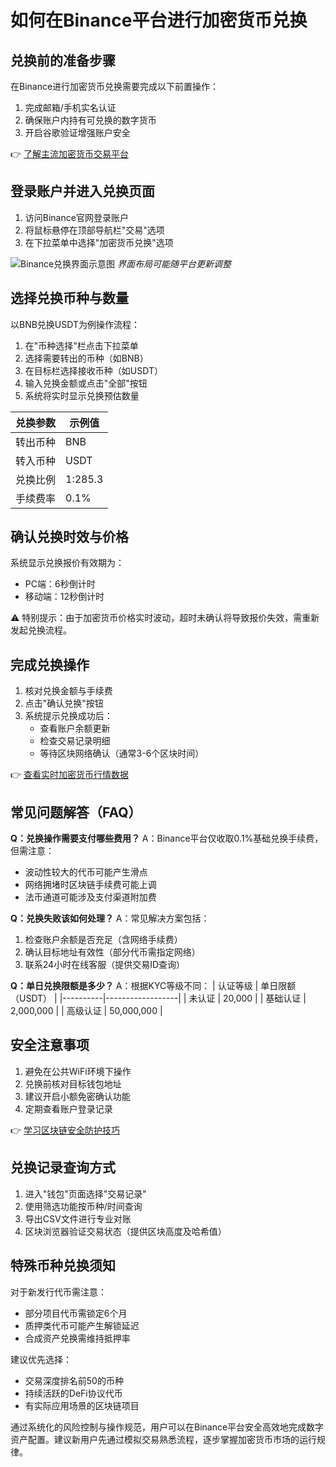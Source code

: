 # 如何在Binance平台进行加密货币兑换

## 兑换前的准备步骤
在Binance进行加密货币兑换需要完成以下前置操作：
1. 完成邮箱/手机实名认证
2. 确保账户内持有可兑换的数字货币
3. 开启谷歌验证增强账户安全

👉 [了解主流加密货币交易平台](https://bit.ly/okx_welcome)

## 登录账户并进入兑换页面
1. 访问Binance官网登录账户
2. 将鼠标悬停在顶部导航栏"交易"选项
3. 在下拉菜单中选择"加密货币兑换"选项

![Binance兑换界面示意图](placeholder) *界面布局可能随平台更新调整*

## 选择兑换币种与数量
以BNB兑换USDT为例操作流程：
1. 在"币种选择"栏点击下拉菜单
2. 选择需要转出的币种（如BNB）
3. 在目标栏选择接收币种（如USDT）
4. 输入兑换金额或点击"全部"按钮
5. 系统将实时显示兑换预估数量

| 兑换参数 | 示例值 |
|---------|--------|
| 转出币种 | BNB |
| 转入币种 | USDT |
| 兑换比例 | 1:285.3 |
| 手续费率 | 0.1% |

## 确认兑换时效与价格
系统显示兑换报价有效期为：
- PC端：6秒倒计时
- 移动端：12秒倒计时

⚠️ 特别提示：由于加密货币价格实时波动，超时未确认将导致报价失效，需重新发起兑换流程。

## 完成兑换操作
1. 核对兑换金额与手续费
2. 点击"确认兑换"按钮
3. 系统提示兑换成功后：
   - 查看账户余额更新
   - 检查交易记录明细
   - 等待区块网络确认（通常3-6个区块时间）

👉 [查看实时加密货币行情数据](https://bit.ly/okx_welcome)

## 常见问题解答（FAQ）

**Q：兑换操作需要支付哪些费用？**
A：Binance平台仅收取0.1%基础兑换手续费，但需注意：
- 波动性较大的代币可能产生滑点
- 网络拥堵时区块链手续费可能上调
- 法币通道可能涉及支付渠道附加费

**Q：兑换失败该如何处理？**
A：常见解决方案包括：
1. 检查账户余额是否充足（含网络手续费）
2. 确认目标地址有效性（部分代币需指定网络）
3. 联系24小时在线客服（提供交易ID查询）

**Q：单日兑换限额是多少？**
A：根据KYC等级不同：
| 认证等级 | 单日限额（USDT） |
|----------|------------------|
| 未认证   | 20,000           |
| 基础认证 | 2,000,000        |
| 高级认证 | 50,000,000       |

## 安全注意事项
1. 避免在公共WiFi环境下操作
2. 兑换前核对目标钱包地址
3. 建议开启小额免密确认功能
4. 定期查看账户登录记录

👉 [学习区块链安全防护技巧](https://bit.ly/okx_welcome)

## 兑换记录查询方式
1. 进入"钱包"页面选择"交易记录"
2. 使用筛选功能按币种/时间查询
3. 导出CSV文件进行专业对账
4. 区块浏览器验证交易状态（提供区块高度及哈希值）

## 特殊币种兑换须知
对于新发行代币需注意：
- 部分项目代币需锁定6个月
- 质押类代币可能产生解锁延迟
- 合成资产兑换需维持抵押率

建议优先选择：
- 交易深度排名前50的币种
- 持续活跃的DeFi协议代币
- 有实际应用场景的区块链项目

通过系统化的风险控制与操作规范，用户可以在Binance平台安全高效地完成数字资产配置。建议新用户先通过模拟交易熟悉流程，逐步掌握加密货币市场的运行规律。